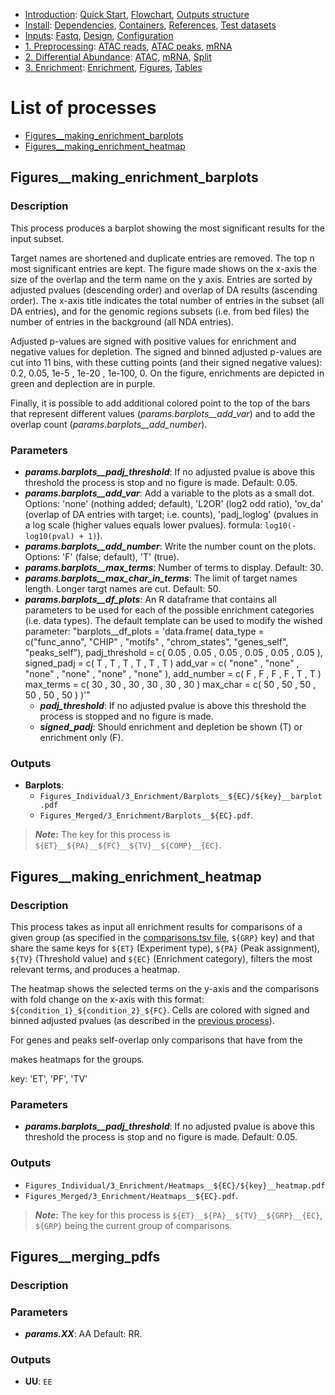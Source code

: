 

* [Introduction](/README.md): [Quick Start](/docs/1_Intro/Quick_start.md), [Flowchart](/docs/1_Intro/Flowchart.md), [Outputs structure](/docs/1_Intro/Outputs_structure.md)
* [Install](/docs/2_Install/2_Install.md): [Dependencies](/docs/2_Install/Dependencies.md), [Containers](/docs/2_Install/Containers.md), [References](/docs/2_Install/References.md), [Test datasets](/docs/2_Install/Test_datasets.md)
* [Inputs](/docs/3_Inputs/3_Inputs.md): [Fastq](/docs/3_Inputs/Fastq.md), [Design](/docs/3_Inputs/Design.md), [Configuration](/docs/3_Inputs/Configuration.md)
* [1. Preprocessing](/docs/4_Prepro/4_Prepro.md): [ATAC reads](/docs/4_Prepro/ATAC_reads.md), [ATAC peaks](/docs/4_Prepro/ATAC_peaks.md), [mRNA](/docs/4_Prepro/mRNA.md)
* [2. Differential Abundance](/docs/5_DA/5_DA.md): [ATAC](/docs/5_DA/DA_ATAC.md), [mRNA](/docs/5_DA/DA_mRNA.md), [Split](/docs/5_DA/Split.md)
* [3. Enrichment](/docs/6_Enrich/6_Enrich.md): [Enrichment](/docs/6_Enrich/Enrichment.md), [Figures](/docs/6_Enrich/Figures.md), [Tables](/docs/6_Enrich/Tables.md)

[](END_OF_MENU)


# List of processes

  - [Figures__making_enrichment_barplots](#Figures__making_enrichment_barplots)
  - [Figures__making_enrichment_heatmap](#Figures__making_enrichment_heatmap)


## Figures__making_enrichment_barplots

### Description
This process produces a barplot showing the most significant results for the input subset.  

Target names are shortened and duplicate entries are removed. The top n most significant entries are kept. 
The figure made shows on the x-axis the size of the overlap and the term name on the y axis. Entries are sorted by adjusted pvalues (descending order) and overlap of DA results (ascending order). The x-axis title indicates the total number of entries in the subset (all DA entries), and for the genomic regions subsets (i.e. from bed files) the number of entries in the background (all NDA entries).  

Adjusted p-values are signed with positive values for enrichment and negative values for depletion. The signed and binned adjusted p-values are cut into 11 bins, with these cutting points (and their signed negative values): 0.2, 0.05, 1e-5 , 1e-20 , 1e-100, 0. On the figure, enrichments are depicted in green and deplection are in purple.  

Finally, it is possible to add additional colored point to the top of the bars that represent different values (*params.barplots__add_var*) and to add the overlap count (*params.barplots__add_number*).



### Parameters
- **_params.barplots__padj_threshold_**: If no adjusted pvalue is above this threshold the process is stop and no figure is made. Default: 0.05.
- **_params.barplots__add_var_**: Add a variable to the plots as a small dot. Options: 'none' (nothing added; default), 'L2OR' (log2 odd ratio), 'ov_da' (overlap of DA entries with target; i.e. counts), 'padj_loglog' (pvalues in a log scale (higher values equals lower pvalues). formula: `log10(-log10(pval) + 1)`).
- **_params.barplots__add_number_**: Write the number count on the plots. Options: 'F' (false; default), 'T' (true).
- **_params.barplots__max_terms_**: Number of terms to display. Default: 30.
- **_params.barplots__max_char_in_terms_**: The limit of target names length. Longer targt names are cut. Default: 50.
- **_params.barplots__df_plots_**: An R dataframe that contains all parameters to be used for each of the possible enrichment categories (i.e. data types). The default template can be used to modify the wished parameter: 
"barplots__df_plots          = 'data.frame(
  data_type      = c("func_anno",  "CHIP"   , "motifs"   , "chrom_states", "genes_self", "peaks_self"),
  padj_threshold = c(     0.05  ,     0.05  ,    0.05    ,        0.05   ,      0.05   ,       0.05  ),
  signed_padj    = c(     T     ,     T     ,    T       ,        T      ,      T      ,       T     )
  add_var        = c(    "none" ,   "none"  ,  "none"    ,      "none"   ,    "none"   ,     "none"  ),
  add_number     = c(     F     ,     F     ,    F       ,        F      ,      T      ,       T     )
  max_terms      = c(    30     ,    30     ,   30       ,       30      ,     30      ,      30     )
  max_char       = c(    50     ,    50     ,   50       ,       50      ,     50      ,      50     )
  )'"
    - **_padj_threshold_**: If no adjusted pvalue is above this threshold the process is stopped and no figure is made.
   - **_signed_padj_**: Should enrichment and depletion be shown (T) or enrichment only (F).

### Outputs
- **Barplots**: 
  - `Figures_Individual/3_Enrichment/Barplots__${EC}/${key}__barplot.pdf` 
  - `Figures_Merged/3_Enrichment/Barplots__${EC}.pdf`.

>**_Note_:** The key for this process is `${ET}__${PA}__${FC}__${TV}__${COMP}__{EC}`.


## Figures__making_enrichment_heatmap

### Description
This process takes as input all enrichment results for comparisons of a given group (as specified in the [comparisons.tsv file](/docs/3_Inputs/Design.md#comparisons.tsv), `${GRP}` key) and that share the same keys for `${ET}` (Experiment type), `${PA}` (Peak assignment), `${TV}` (Threshold value) and `${EC}` (Enrichment category), filters the most relevant terms, and produces a heatmap.  

The heatmap shows the selected terms on the y-axis and the comparisons with fold change on the x-axis with this format: `${condition_1}_${condition_2}_${FC}`. 
Cells are colored with signed and binned adjusted pvalues (as described in the [previous process](/docs/6_Enrich/Figures.md#Figures__making_enrichment_barplots)). 

For genes and peaks self-overlap only comparisons that have from the 

makes heatmaps for the groups.

key: 
'ET', 'PF', 'TV'

### Parameters
- **_params.barplots__padj_threshold_**: If no adjusted pvalue is above this threshold the process is stop and no figure is made. Default: 0.05.

### Outputs
- `Figures_Individual/3_Enrichment/Heatmaps__${EC}/${key}__heatmap.pdf` 
- `Figures_Merged/3_Enrichment/Heatmaps__${EC}.pdf`.

>**_Note_:** The key for this process is `${ET}__${PA}__${TV}__${GRP}__{EC}`, `${GRP}` being the current group of comparisons.


## Figures__merging_pdfs

### Description

### Parameters
- **_params.XX_**: AA Default: RR.

### Outputs
- **UU**: `EE`


